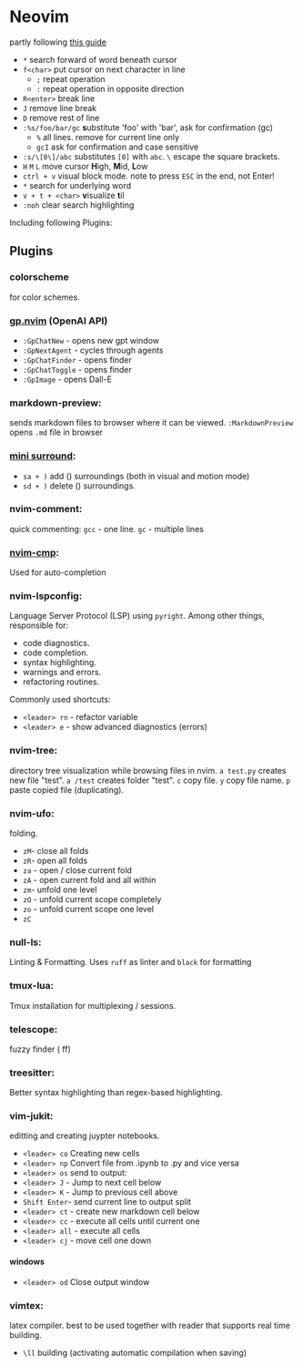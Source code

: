 # Neovim

partly following [this guide](https://www.playfulpython.com/configuring-neovim-as-a-python-ide/)

- `*` search forward of word beneath cursor
- `f<char>` put cursor on next character in line
    - `;` repeat operation
    - `:` repeat operation in opposite direction
- `R<enter>` break line
- `J` remove line break
- `D` remove rest of line
- `:%s/foo/bar/gc` **s**ubstitute 'foo' with 'bar', ask for confirmation (gc)
    - `%` all lines. remove for current line only
    - `gcI` ask for confirmation and case sensitive
- `:s/\[0\]/abc` substitutes `[0]` with `abc`. `\` escape the square brackets.
- `H` `M` `L` move cursor **H**igh, **M**id, **L**ow
- `ctrl + v` visual block mode. note to press `ESC` in the end, not Enter!
- `*` search for underlying word
- `v + t + <char>` **v**isualize **t**il <char>
- `:noh` clear search highlighting

Including following Plugins:

## Plugins

### colorscheme  
for color schemes.

### [gp.nvim](https://github.com/Robitx/gp.nvim) (OpenAI API)
- `:GpChatNew` - opens new gpt window
- `:GpNextAgent` - cycles through agents
- `:GpChatFinder` - opens finder 
- `:GpChatToggle` - opens finder 
- `:GpImage` - opens Dall-E  

### markdown-preview:  
sends markdown files to browser where it can be viewed.
`:MarkdownPreview` opens `.md` file in browser

### [mini surround](https://github.com/echasnovski/mini.surround):  
- `sa + )` add () surroundings (both in visual and motion mode)
- `sd + )` delete () surroundings.

### nvim-comment:
quick commenting: `gcc` - one line. `gc` - multiple lines

### [nvim-cmp](https://github.com/hrsh7th/nvim-cmp):  
Used for auto-completion

### nvim-lspconfig:  
Language Server Protocol (LSP) using `pyright`.
Among other things, responsible for:
- code diagnostics.
- code completion.
- syntax highlighting.
- warnings and errors.
- refactoring routines.  

Commonly used shortcuts:
- `<leader> rn` - refactor variable
- `<leader> e` - show advanced diagnostics (errors)

### nvim-tree:  
directory tree visualization while browsing files in nvim.
`a test.py` creates new file "test". 
`a /test` creates folder "test".
`c` copy file.
`y` copy file name.
`p` paste copied file (duplicating).

### nvim-ufo:  
folding.
- `zM`- close all folds
- `zR`- open all folds
- `za` - open / close current fold
- `zA` - open current fold and all within
- `zm`- unfold one level
- `zO` - unfold current scope completely
- `zo` - unfold current scope one level
- `zC`

### null-ls:  
Linting & Formatting. Uses `ruff` as linter and `black` for formatting

### tmux-lua:  
Tmux installation for multiplexing / sessions.

### telescope:  
fuzzy finder (<leader> ff)

### treesitter:
Better syntax highlighting than regex-based highlighting.

### vim-jukit:
editting and creating juypter notebooks.
- `<leader> co` Creating new cells
- `<leader> np` Convert file from .ipynb to .py and vice versa
- `<leader> os` send to output: 
- `<leader> J` - Jump to next cell below
- `<leader> K` - Jump to previous cell above
- `Shift Enter`- send current line to output split
- `<leader> ct` - create new markdown cell below
- `<leader> cc` - execute all cells until current one
- `<leader> all` - execute all cells
- `<leader> cj` - move cell one down
#### windows
- `<leader> od` Close output window

### vimtex:  
latex compiler. best to be used together with reader that supports real time building.
- `\ll` building (activating automatic compilation when saving)
